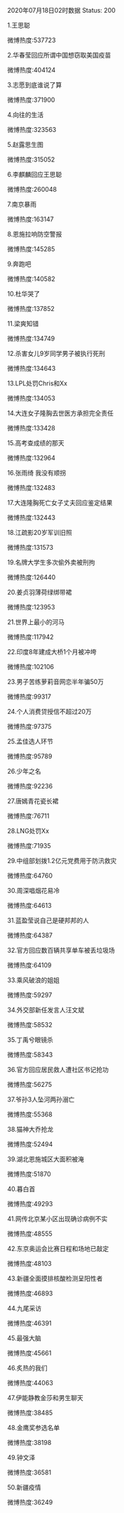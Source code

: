 2020年07月18日02时数据
Status: 200

1.王思聪

微博热度:537723

2.华春莹回应所谓中国想窃取美国疫苗

微博热度:404124

3.志愿到底谁说了算

微博热度:371900

4.向往的生活

微博热度:323563

5.赵露思生图

微博热度:315052

6.李麒麟回应王思聪

微博热度:260048

7.南京暴雨

微博热度:163147

8.恩施拉响防空警报

微博热度:145285

9.奔跑吧

微博热度:140582

10.杜华哭了

微博热度:137852

11.梁爽知错

微博热度:134749

12.杀害女儿9岁同学男子被执行死刑

微博热度:134643

13.LPL处罚Chris和Xx

微博热度:134053

14.大连女子隆胸去世医方承担完全责任

微博热度:133428

15.高考查成绩的那天

微博热度:132964

16.张雨绮 我没有顺拐

微博热度:132483

17.大连隆胸死亡女子丈夫回应鉴定结果

微博热度:132443

18.江疏影20岁军训旧照

微博热度:131573

19.名牌大学生多次偷外卖被刑拘

微博热度:126440

20.姜贞羽薄荷绿绑带裙

微博热度:123953

21.世界上最小的河马

微博热度:117942

22.印度8年建成大桥1个月被冲垮

微博热度:102106

23.男子苦练萝莉音网恋半年骗50万

微博热度:99317

24.个人消费贷授信不超过20万

微博热度:97375

25.孟佳选人环节

微博热度:95789

26.少年之名

微博热度:92236

27.唐嫣青花瓷长裙

微博热度:76711

28.LNG处罚Xx

微博热度:71935

29.中组部划拨1.2亿元党费用于防汛救灾

微博热度:64760

30.周深唱烟花易冷

微博热度:64613

31.蓝盈莹说自己是硬邦邦的人

微博热度:64387

32.官方回应数百辆共享单车被丢垃圾场

微博热度:64109

33.乘风破浪的姐姐

微博热度:59297

34.外交部新任发言人汪文斌

微博热度:58532

35.丁禹兮眼镜杀

微博热度:58343

36.官方回应居民救人遭社区书记抢功

微博热度:56275

37.爷孙3人坠河两孙溺亡

微博热度:55368

38.猫神大乔抢龙

微博热度:52494

39.湖北恩施城区大面积被淹

微博热度:51870

40.暮白首

微博热度:49293

41.网传北京某小区出现确诊病例不实

微博热度:48555

42.东京奥运会比赛日程和场地已敲定

微博热度:48103

43.新疆全面摸排核酸检测呈阳性者

微博热度:46893

44.九尾采访

微博热度:46391

45.最强大脑

微博热度:45661

46.炙热的我们

微博热度:44063

47.伊能静教金莎和男生聊天

微博热度:38485

48.金鹰奖参选名单

微博热度:38198

49.钟文泽

微博热度:36581

50.新疆疫情

微博热度:36249

